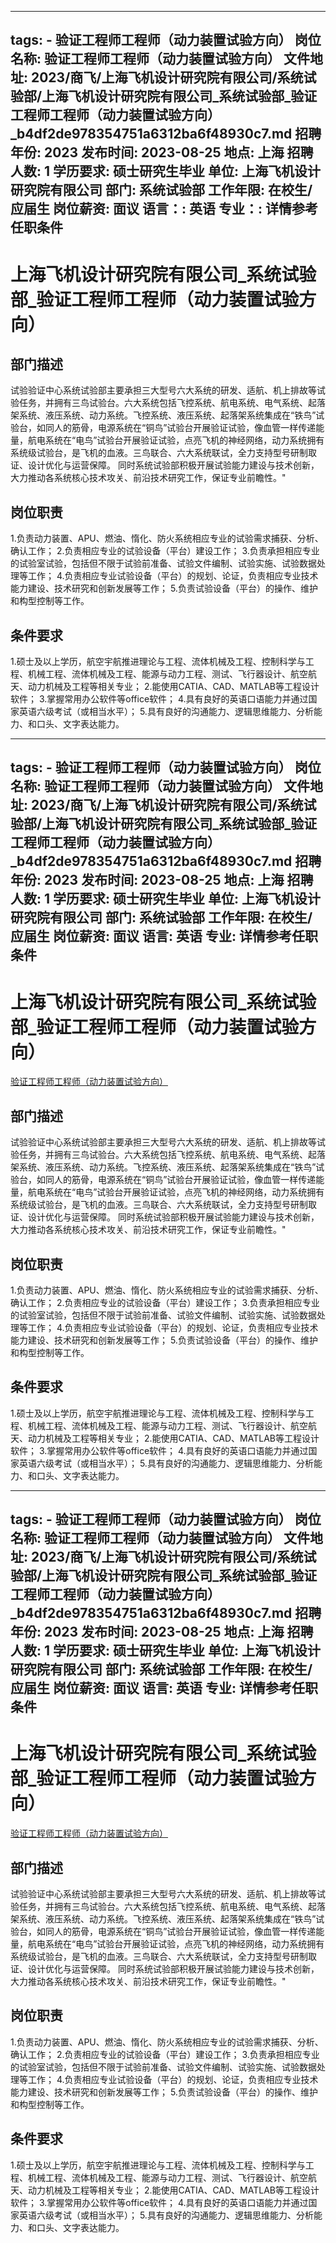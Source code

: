 
---
tags:
    - 验证工程师工程师（动力装置试验方向）
岗位名称: 验证工程师工程师（动力装置试验方向）
文件地址: 2023/商飞/上海飞机设计研究院有限公司/系统试验部/上海飞机设计研究院有限公司_系统试验部_验证工程师工程师（动力装置试验方向）_b4df2de978354751a6312ba6f48930c7.md
招聘年份: 2023
发布时间: 2023-08-25
地点: 上海
招聘人数: 1
学历要求: 硕士研究生毕业
单位: 上海飞机设计研究院有限公司
部门: 系统试验部
工作年限: 在校生/应届生
岗位薪资: 面议
语言：: 英语
专业：: 详情参考任职条件
---

# 上海飞机设计研究院有限公司_系统试验部_验证工程师工程师（动力装置试验方向）

## 部门描述

试验验证中心系统试验部主要承担三大型号六大系统的研发、适航、机上排故等试验任务，并拥有三鸟试验台。六大系统包括飞控系统、航电系统、电气系统、起落架系统、液压系统、动力系统。飞控系统、液压系统、起落架系统集成在“铁鸟”试验台，如同人的筋骨，电源系统在“铜鸟”试验台开展验证试验，像血管一样传递能量，航电系统在“电鸟”试验台开展验证试验，点亮飞机的神经网络，动力系统拥有系统级试验台，是飞机的血液。三鸟联合、六大系统联试，全力支持型号研制取证、设计优化与运营保障。 同时系统试验部积极开展试验能力建设与技术创新，大力推动各系统核心技术攻关、前沿技术研究工作，保证专业前瞻性。"

## 岗位职责

1.负责动力装置、APU、燃油、惰化、防火系统相应专业的试验需求捕获、分析、确认工作；
 2.负责相应专业的试验设备（平台）建设工作；
 3.负责承担相应专业的试验室试验，包括但不限于试验前准备、试验文件编制、试验实施、试验数据处理等工作；
 4.负责相应专业试验设备（平台）的规划、论证，负责相应专业技术能力建设、技术研究和创新发展等工作；
 5.负责试验设备（平台）的操作、维护和构型控制等工作。

 ## 条件要求

1.硕士及以上学历，航空宇航推进理论与工程、流体机械及工程、控制科学与工程、机械工程、流体机械及工程、能源与动力工程、测试、飞行器设计、航空航天、动力机械及工程等相关专业；
 2.能使用CATIA、CAD、MATLAB等工程设计软件；
 3.掌握常用办公软件等office软件；
 4.具有良好的英语口语能力并通过国家英语六级考试（或相当水平）；
 5.具有良好的沟通能力、逻辑思维能力、分析能力、和口头、文字表达能力。

---
tags:
    - 验证工程师工程师（动力装置试验方向）
岗位名称: 验证工程师工程师（动力装置试验方向）
文件地址: 2023/商飞/上海飞机设计研究院有限公司/系统试验部/上海飞机设计研究院有限公司_系统试验部_验证工程师工程师（动力装置试验方向）_b4df2de978354751a6312ba6f48930c7.md
招聘年份: 2023
发布时间: 2023-08-25
地点: 上海
招聘人数: 1
学历要求: 硕士研究生毕业
单位: 上海飞机设计研究院有限公司
部门: 系统试验部
工作年限: 在校生/应届生
岗位薪资: 面议
语言: 英语
专业: 详情参考任职条件
---

# 上海飞机设计研究院有限公司_系统试验部_验证工程师工程师（动力装置试验方向）

[验证工程师工程师（动力装置试验方向）](http://zhaopin.comac.cc/zp/ct/out/position/positionDetail?planid=b4df2de978354751a6312ba6f48930c7)

## 部门描述

试验验证中心系统试验部主要承担三大型号六大系统的研发、适航、机上排故等试验任务，并拥有三鸟试验台。六大系统包括飞控系统、航电系统、电气系统、起落架系统、液压系统、动力系统。飞控系统、液压系统、起落架系统集成在“铁鸟”试验台，如同人的筋骨，电源系统在“铜鸟”试验台开展验证试验，像血管一样传递能量，航电系统在“电鸟”试验台开展验证试验，点亮飞机的神经网络，动力系统拥有系统级试验台，是飞机的血液。三鸟联合、六大系统联试，全力支持型号研制取证、设计优化与运营保障。 同时系统试验部积极开展试验能力建设与技术创新，大力推动各系统核心技术攻关、前沿技术研究工作，保证专业前瞻性。"

## 岗位职责

1.负责动力装置、APU、燃油、惰化、防火系统相应专业的试验需求捕获、分析、确认工作；
 2.负责相应专业的试验设备（平台）建设工作；
 3.负责承担相应专业的试验室试验，包括但不限于试验前准备、试验文件编制、试验实施、试验数据处理等工作；
 4.负责相应专业试验设备（平台）的规划、论证，负责相应专业技术能力建设、技术研究和创新发展等工作；
 5.负责试验设备（平台）的操作、维护和构型控制等工作。

 ## 条件要求

1.硕士及以上学历，航空宇航推进理论与工程、流体机械及工程、控制科学与工程、机械工程、流体机械及工程、能源与动力工程、测试、飞行器设计、航空航天、动力机械及工程等相关专业；
 2.能使用CATIA、CAD、MATLAB等工程设计软件；
 3.掌握常用办公软件等office软件；
 4.具有良好的英语口语能力并通过国家英语六级考试（或相当水平）；
 5.具有良好的沟通能力、逻辑思维能力、分析能力、和口头、文字表达能力。

---
tags:
    - 验证工程师工程师（动力装置试验方向）
岗位名称: 验证工程师工程师（动力装置试验方向）
文件地址: 2023/商飞/上海飞机设计研究院有限公司/系统试验部/上海飞机设计研究院有限公司_系统试验部_验证工程师工程师（动力装置试验方向）_b4df2de978354751a6312ba6f48930c7.md
招聘年份: 2023
发布时间: 2023-08-25
地点: 上海
招聘人数: 1
学历要求: 硕士研究生毕业
单位: 上海飞机设计研究院有限公司
部门: 系统试验部
工作年限: 在校生/应届生
岗位薪资: 面议
语言: 英语
专业: 详情参考任职条件
---

# 上海飞机设计研究院有限公司_系统试验部_验证工程师工程师（动力装置试验方向）

[验证工程师工程师（动力装置试验方向）](http://zhaopin.comac.cc/zp/ct/out/position/positionDetail?planid=b4df2de978354751a6312ba6f48930c7)


## 部门描述

试验验证中心系统试验部主要承担三大型号六大系统的研发、适航、机上排故等试验任务，并拥有三鸟试验台。六大系统包括飞控系统、航电系统、电气系统、起落架系统、液压系统、动力系统。飞控系统、液压系统、起落架系统集成在“铁鸟”试验台，如同人的筋骨，电源系统在“铜鸟”试验台开展验证试验，像血管一样传递能量，航电系统在“电鸟”试验台开展验证试验，点亮飞机的神经网络，动力系统拥有系统级试验台，是飞机的血液。三鸟联合、六大系统联试，全力支持型号研制取证、设计优化与运营保障。 同时系统试验部积极开展试验能力建设与技术创新，大力推动各系统核心技术攻关、前沿技术研究工作，保证专业前瞻性。"

## 岗位职责

1.负责动力装置、APU、燃油、惰化、防火系统相应专业的试验需求捕获、分析、确认工作；
 2.负责相应专业的试验设备（平台）建设工作；
 3.负责承担相应专业的试验室试验，包括但不限于试验前准备、试验文件编制、试验实施、试验数据处理等工作；
 4.负责相应专业试验设备（平台）的规划、论证，负责相应专业技术能力建设、技术研究和创新发展等工作；
 5.负责试验设备（平台）的操作、维护和构型控制等工作。

 ## 条件要求

1.硕士及以上学历，航空宇航推进理论与工程、流体机械及工程、控制科学与工程、机械工程、流体机械及工程、能源与动力工程、测试、飞行器设计、航空航天、动力机械及工程等相关专业；
 2.能使用CATIA、CAD、MATLAB等工程设计软件；
 3.掌握常用办公软件等office软件；
 4.具有良好的英语口语能力并通过国家英语六级考试（或相当水平）；
 5.具有良好的沟通能力、逻辑思维能力、分析能力、和口头、文字表达能力。
